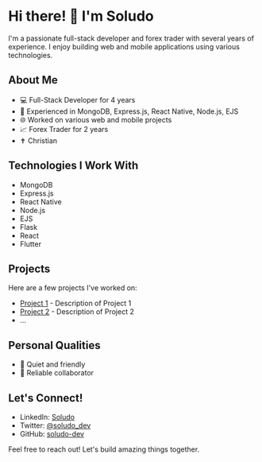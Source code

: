 # Hi there! 👋 I'm Soludo

I'm a passionate full-stack developer and forex trader with several years of experience. I enjoy building web and mobile applications using various technologies.

## About Me

- 💻 Full-Stack Developer for 4 years
- 📱 Experienced in MongoDB, Express.js, React Native, Node.js, EJS
- 🌐 Worked on various web and mobile projects
- 📈 Forex Trader for 2 years
- ✝️ Christian

## Technologies I Work With

- MongoDB
- Express.js
- React Native
- Node.js
- EJS
- Flask
- React
- Flutter

## Projects

Here are a few projects I've worked on:

- [Project 1](#) - Description of Project 1
- [Project 2](#) - Description of Project 2
- ...

## Personal Qualities

- 🤫 Quiet and friendly
- 🤝 Reliable collaborator

## Let's Connect!

- LinkedIn: [Soludo](#)
- Twitter: [@soludo_dev](#)
- GitHub: [soludo-dev](https://github.com/soludo-dev)

Feel free to reach out! Let's build amazing things together.